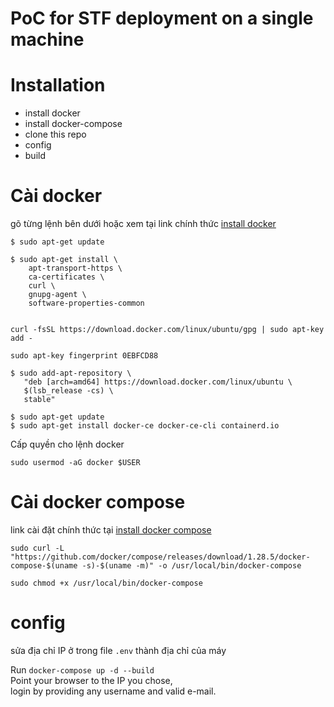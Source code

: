 PoC for STF deployment on a single machine
===========
# Installation

* install docker
* install docker-compose
* clone this repo
* config 
* build 

# Cài docker
gõ từng lệnh bên dưới hoặc xem tại link chính thức [install docker](https://docs.docker.com/engine/install/ubuntu/)
```
$ sudo apt-get update

$ sudo apt-get install \
    apt-transport-https \
    ca-certificates \
    curl \
    gnupg-agent \
    software-properties-common
   
```

```
curl -fsSL https://download.docker.com/linux/ubuntu/gpg | sudo apt-key add -
```
```
sudo apt-key fingerprint 0EBFCD88
```

```
$ sudo add-apt-repository \
   "deb [arch=amd64] https://download.docker.com/linux/ubuntu \
   $(lsb_release -cs) \
   stable"
```


```
$ sudo apt-get update
$ sudo apt-get install docker-ce docker-ce-cli containerd.io

```
Cấp quyền cho lệnh docker 
```
sudo usermod -aG docker $USER
```


# Cài docker compose 
link cài đặt chính thức tại [install docker compose](https://docs.docker.com/compose/install/#install-compose)

```
sudo curl -L "https://github.com/docker/compose/releases/download/1.28.5/docker-compose-$(uname -s)-$(uname -m)" -o /usr/local/bin/docker-compose

sudo chmod +x /usr/local/bin/docker-compose
```

# config 
sửa địa chỉ IP ở trong file `.env` thành địa chỉ của máy

Run `docker-compose up -d --build`  
Point your browser to the IP you chose,  
login by providing any username and valid e-mail.

